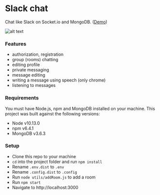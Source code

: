 # Slack chat
Chat like Slack on Socket.io and MongoDB. ([Demo](https://nikolskiy.me/slack-chat))
 
![alt text](https://res.cloudinary.com/dtv6nxle4/image/upload/c_scale,w_800/v1550828176/screenshot.png)

### Features
- authorization, registration
- group (rooms) chatting
- editing profile
- private messaging
- message editing
- writing a message using speech (only chrome)
- listening to messages

### Requirements
You must have Node.js, npm and MongoDB installed on your machine. This project was built against the following versions:

- Node v10.13.0
- npm v6.4.1
- MongoDB v3.6.3

### Setup
- Clone this repo to your machine
- `cd` into the project folder and run `npm install`
- Rename `.env.dist` to `.env`  
- Rename `.config.dist` to `.config`
- Run `node utils/addRoom.js` to add a room
- Run `npm start`
- Navigate to http://localhost:3000
